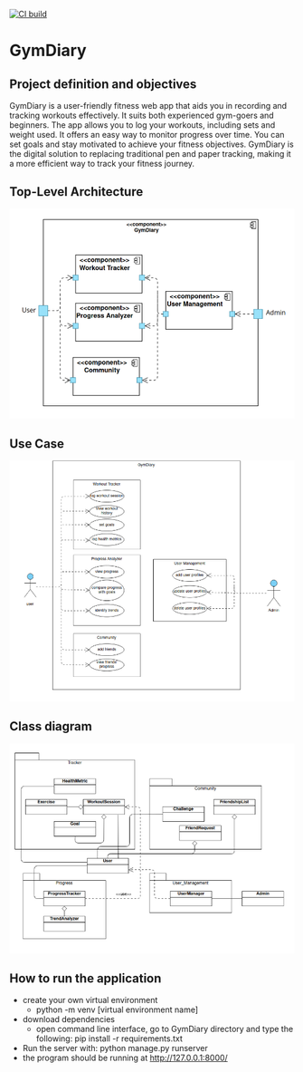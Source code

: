 [![CI build](https://github.com/aris-m/GymDiary/actions/workflows/build.yml/badge.svg)](https://github.com/aris-m/GymDiary/actions)

# GymDiary

## Project definition and objectives
GymDiary is a user-friendly fitness web app that aids you in recording and tracking workouts effectively. It suits both experienced gym-goers and beginners. The app allows you to log your workouts, including sets and weight used. It offers an easy way to monitor progress over time. You can set goals and stay motivated to achieve your fitness objectives. GymDiary is the digital solution to replacing traditional pen and paper tracking, making it a more efficient way to track your fitness journey.

## Top-Level Architecture
![Context_Diagram](resources/GymDiary_context_diagram.png)

## Use Case
![Use_Case_Diagram](resources/GymDiary_use_case_diagram.png)


## Class diagram
![class_Diagram](resources/GymDiary_class_diagram.png)

## How to run the application
- create your own virtual environment
  - python -m venv [virtual environment name]
- download dependencies
  - open command line interface, go to GymDiary directory and type the following: pip install -r requirements.txt
- Run the server with: python manage.py runserver
- the program should be running at http://127.0.0.1:8000/
